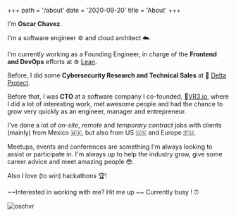 +++
path = '/about'
date = '2020-09-20'
title = 'About'
+++

I'm **Oscar Chavez**.

I'm a software engineer ⚙️ and cloud architect ☁️.

I'm currently working as a Founding Engineer, in charge of the **Frontend and DevOps** efforts at ⚙️ [Lean](https://leantech.me/).

Before, I did some **Cybersecurity Research and Technical Sales** at 🔼 [Delta Protect](https://deltaprotect.co/).

Before that, I was **CTO** at a software company I co-founded, 🔻[VR3.io](https://vr3.io/), where I did a lot of interesting work, met awesome people and had the chance to grow very quickly as an engineer, manager and entrepreneur.

I've done a lot of _on-site_, _remote_ and _temporary contract_ jobs with clients (mainly) from Mexico 🇲🇽, but also from US 🇺🇸 and Europe 🇪🇺.

Meetups, events and conferences are something I'm always looking to assist or participate in. I'm always up to help the industry grow, give some career advice and meet amazing people 😎.

Also I love (to win) hackathons 🏆!

~~Interested in working with me? Hit me up ~~ Currently busy ! ⏰

![oschvr](https://oschvr.s3.us-west-2.amazonaws.com/202593321_220367036681294_7432749683814182763_n.jpg)
